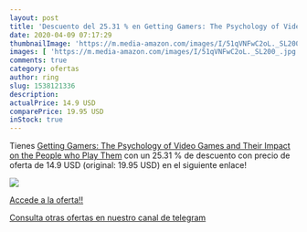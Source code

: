 ```yaml
---
layout: post
title: 'Descuento del 25.31 % en Getting Gamers: The Psychology of Video '
date: 2020-04-09 07:17:29
thumbnailImage: 'https://m.media-amazon.com/images/I/51qVNFwC2oL._SL200_.jpg'
images: [ 'https://m.media-amazon.com/images/I/51qVNFwC2oL._SL200_.jpg' ]
comments: true
category: ofertas
author: ring
slug: 1538121336
description:
actualPrice: 14.9 USD
comparePrice: 19.95 USD
inStock: true
---
```


Tienes [Getting Gamers: The Psychology of Video Games and Their Impact on the People who Play Them](https://www.amazon.com/dp/1538121336/?tag=redken08-20) con un 25.31 % de descuento con precio de oferta de 14.9 USD (original: 19.95 USD) en el siguiente enlace!

[![](https://m.media-amazon.com/images/I/51qVNFwC2oL._SL200_.jpg)](https://www.amazon.com/dp/1538121336/?tag=redken08-20)

[Accede a la oferta!!](https://www.amazon.com/dp/1538121336/?tag=redken08-20)

[Consulta otras ofertas en nuestro canal de telegram](https://t.me/s/ofertas25)
